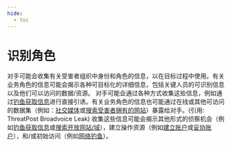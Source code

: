 ```yaml
---
hide:
  - toc
---
```


# 识别角色

对手可能会收集有关受害者组织中身份和角色的信息，以在目标过程中使用。有关业务角色的信息可能会揭示各种可目标化的详细信息，包括关键人员的可识别信息以及他们可以访问的数据/资源。  对手可能会通过各种方式收集这些信息，例如通过[钓鱼获取信息](https://attack.mitre.org/techniques/T1598)进行直接引诱。有关业务角色的信息也可能通过在线或其他可访问的数据集（例如：[社交媒体](https://attack.mitre.org/techniques/T1593/001)或[搜索受害者拥有的网站](https://attack.mitre.org/techniques/T1594)）暴露给对手。(引用: ThreatPost Broadvoice Leak) 收集这些信息可能会揭示其他形式的侦察机会（例如[钓鱼获取信息](https://attack.mitre.org/techniques/T1598)或[搜索开放网站/域](https://attack.mitre.org/techniques/T1593)），建立操作资源（例如[建立账户](https://attack.mitre.org/techniques/T1585)或[妥协账户](https://attack.mitre.org/techniques/T1586)），和/或初始访问（例如[网络钓鱼](https://attack.mitre.org/techniques/T1566)）。

